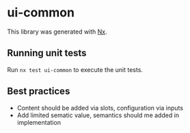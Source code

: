 # ui-common

This library was generated with [Nx](https://nx.dev).

## Running unit tests

Run `nx test ui-common` to execute the unit tests.

## Best practices
 * Content should be added via slots, configuration via inputs
 * Add limited sematic value, semantics should me added in implementation